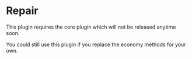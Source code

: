 # Repair
This plugin requires the core plugin which will not be released anytime soon.

You could still use this plugin if you replace the economy methods for your own.
